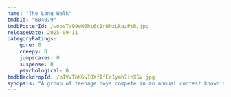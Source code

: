 ```yaml
---
name: "The Long Walk"
tmdbId: "604079"
tmdbPosterId: /wobVTa99eW0ht6c1rNNzLkazPtR.jpg
releaseDate: 2025-09-11
categoryRatings:
    gore: 0
    creepy: 0
    jumpscares: 0
    suspense: 0
    psychological: 0
tmdbBackdropId: /pIVvTbK6wIOXfIfErIymh7inXSV.jpg
synopsis: "A group of teenage boys compete in an annual contest known as \"The Long Walk,\" where they must maintain a certain walking speed or get shot."
---
```

